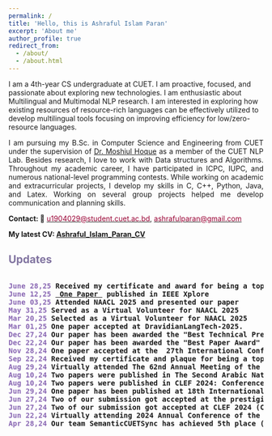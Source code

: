 ```yaml
---
permalink: /
title: 'Hello, this is Ashraful Islam Paran'
excerpt: 'About me'
author_profile: true
redirect_from:
  - /about/
  - /about.html
---
```


<!---
<p align="justify">
  <b><font color="red"><h2> (Under Construction)</h2></font></b>
</p>

author_profile: true
redirect_from:
  - /about/
  - /about.html
-->

<!-- --- -->

<p align="justify">

I am a 4th-year CS undergraduate at CUET. I am proactive, focused, and passionate about exploring new technologies. I am enthusiastic about Multilingual and Multimodal NLP research. I am interested in exploring how existing resources of resource-rich languages can be effectively utilized to develop multilingual tools focusing on improving efficiency for low/zero-resource languages.

</p> 
 <!---
 I am enthusiastic about Multilingual and Multimodal NLP research. I am interested in exploring how existing resources of resource-rich languages can be effectively utilized to develop multilingual tools focusing on improving efficiency for low/zero-resource languages.
-->
<p align="justify">
I am pursuing my B.Sc. in Computer Science and Engineering from CUET under the supervision of <a href="https://scholar.google.com/citations?user=srYxYhcAAAAJ&hl=en&authuser=2"> Dr. Moshiul Hoque</a> as a member of the CUET NLP Lab. Besides research, I love to work with Data structures and Algorithms. Throughout my academic career, I have participated in ICPC, IUPC, and numerous national-level programming contests. While working on academic and extracurricular projects, I develop my skills in C, C++, Python, Java, and Latex. Working on several group projects helped me develop communication and planning skills. 
</p>

<b>Contact: 📧</b> [<font color="#990033">u1904029@student.cuet.ac.bd</font>](mailto:u1904029@student.cuet.ac.bd), [<font color="#990033">ashrafulparan@gmail.com</font>](mailto:ashrafulparan@gmail.com)

<b>My latest CV: [Ashraful_Islam_Paran_CV](../files/CV/CV_Ashraful_Islam_Paran_Academic.pdf)

## <font color="#8174A0"> Updates </font>
<div style="height: 400px; overflow: auto;">
<pre>
<span style="color:rgb(137, 103, 179)">June 28,25</span> Received my certificate and award for being a top 15 finalist in the <a href="https://www.bdhonda.com/yes-award">Honda YES Award 2024!</a>
<span style="color:rgb(137, 103, 179)">June 12,25</span> <a href="https://ashrafulparan2.github.io/publication/3"> One Paper </a> published in IEEE Xplore
<span style="color:rgb(137, 103, 179)">June 03,25</span> Attended NAACL 2025 and presented our paper
<span style="color:rgb(137, 103, 179)">May 31,25</span> Served as a Virtual Volunteer for NAACL 2025
<span style="color:rgb(137, 103, 179)">Mar 20,25</span> Selected as a Virtual Volunteer for NAACL 2025
<span style="color:rgb(137, 103, 179)">Mar 01,25</span> One paper accepted at DravidianLangTech-2025.
<span style="color:rgb(137, 103, 179)">Dec 27,24</span> Our paper has been awarded the "Best Technical Presentation Award" at the  27th International Conference on Computer and Information Technology (ICCIT 2024).
<span style="color:rgb(137, 103, 179)">Dec 22,24</span> Our paper has been awarded the "Best Paper Award" at the  27th International Conference on Computer and Information Technology (ICCIT 2024).
<span style="color:rgb(137, 103, 179)">Nov 28,24</span> One paper accepted at the  27th International Conference on Computer and Information Technology (ICCIT 2024).
<span style="color:rgb(137, 103, 179)">Sep 22,24</span> Received my certificate and plaque for being a top 15 finalist in the <a href="https://www.bdhonda.com/yes-award">Honda YES Award 2023!</a>
<span style="color:rgb(137, 103, 179)">Aug 29,24</span> Virtually attended The 62nd Annual Meeting of the Association for Computational Linguistics (ACL 2024)!
<span style="color:rgb(137, 103, 179)">Aug 10,24</span> Two papers were published in The Second Arabic Natural Language Processing Conference, held in Bangkok, Thailand
<span style="color:rgb(137, 103, 179)">Aug 10,24</span> Two papers were published in CLEF 2024: Conference and Labs of the Evaluation Forum, which took place from September 09–12, 2024, in Grenoble, France
<span style="color:rgb(137, 103, 179)">Jun 29,24</span> One paper has been published at 18th International Workshop on Semantic Evaluation 
<span style="color:rgb(137, 103, 179)">Jun 27,24</span> Two of our submission got accepted at the prestigious ArabicNLP-2024 conference!
<span style="color:rgb(137, 103, 179)">Jun 27,24</span> Two of our submission got accepted at CLEF 2024 (Conference and Labs of the Evaluation Forum (CLEF 2024))!
<span style="color:rgb(137, 103, 179)">Jun 22,24</span> Virtually attending 2024 Annual Conference of the North American Chapter of the Association for Computational Linguistics!
<span style="color:rgb(137, 103, 179)">Apr 28,24</span> Our team SemanticCUETSync has achieved 5th place (out of 47 teams) at the IUT ICT Fest 2024 Datathon: ASR for Regional Dialects


</pre>
</div>